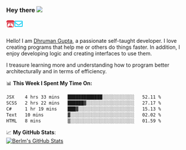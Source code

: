 ### Hey there <img src="https://media.giphy.com/media/hvRJCLFzcasrR4ia7z/giphy.gif" width="25px">

<a href="https://itch.io/profile/berlm">
  <img align="left" alt="Berlm's Itch" width="22px" src="/assets/itch-io.svg" />
</a>
<a href="mailto:ceo@berlm.me">
  <img align="left" alt="Email Berlm" width="22px" src="/assets/envelope.svg" />
</a>

<br />  
<br />
  
Hello! I am [Dhruman Gupta](https://berlm.me/), a passionate self-taught developer. I love creating programs that help me or others do things faster. In addition, I enjoy developing logic and creating interfaces to use them.  

I treasure learning more and understanding how to program better architecturally and in terms of efficiency.

📊 **This Week I Spent My Time On:**
<!--START_SECTION:waka-->
```text
JSX    4 hrs 33 mins   █████████████░░░░░░░░░░░░   52.11 % 
SCSS   2 hrs 22 mins   ██████▓░░░░░░░░░░░░░░░░░░   27.17 % 
C#     1 hr 19 mins    ███▓░░░░░░░░░░░░░░░░░░░░░   15.13 % 
Text   10 mins         ▓░░░░░░░░░░░░░░░░░░░░░░░░   02.02 % 
HTML   8 mins          ▒░░░░░░░░░░░░░░░░░░░░░░░░   01.59 % 
```
<!--END_SECTION:waka-->

📈 **My GitHub Stats**:  
[![Berlm's GitHub Stats](https://github-readme-stats.vercel.app/api?username=dhrumanberlm&theme=gotham&show_icons=true&count_private=true)](https://berlm.me)
